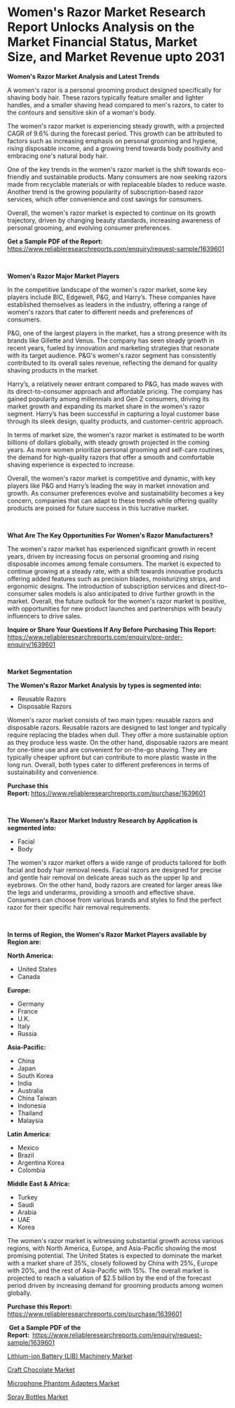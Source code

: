 <p><h1>Women's Razor Market Research Report Unlocks Analysis on the Market Financial Status, Market Size, and Market Revenue upto 2031</h1></p><p><strong>Women's Razor Market Analysis and Latest Trends</strong></p>
<p><p>A women's razor is a personal grooming product designed specifically for shaving body hair. These razors typically feature smaller and lighter handles, and a smaller shaving head compared to men's razors, to cater to the contours and sensitive skin of a woman's body.</p><p>The women's razor market is experiencing steady growth, with a projected CAGR of 9.6% during the forecast period. This growth can be attributed to factors such as increasing emphasis on personal grooming and hygiene, rising disposable income, and a growing trend towards body positivity and embracing one's natural body hair.</p><p>One of the key trends in the women's razor market is the shift towards eco-friendly and sustainable products. Many consumers are now seeking razors made from recyclable materials or with replaceable blades to reduce waste. Another trend is the growing popularity of subscription-based razor services, which offer convenience and cost savings for consumers.</p><p>Overall, the women's razor market is expected to continue on its growth trajectory, driven by changing beauty standards, increasing awareness of personal grooming, and evolving consumer preferences.</p></p>
<p><strong>Get a Sample PDF of the Report:&nbsp;</strong> <a href="https://www.reliableresearchreports.com/enquiry/request-sample/1639601">https://www.reliableresearchreports.com/enquiry/request-sample/1639601</a></p>
<p>&nbsp;</p>
<p><strong>Women's Razor Major Market Players</strong></p>
<p><p>In the competitive landscape of the women's razor market, some key players include BIC, Edgewell, P&G, and Harry’s. These companies have established themselves as leaders in the industry, offering a range of women's razors that cater to different needs and preferences of consumers. </p><p>P&G, one of the largest players in the market, has a strong presence with its brands like Gillette and Venus. The company has seen steady growth in recent years, fueled by innovation and marketing strategies that resonate with its target audience. P&G's women's razor segment has consistently contributed to its overall sales revenue, reflecting the demand for quality shaving products in the market.</p><p>Harry’s, a relatively newer entrant compared to P&G, has made waves with its direct-to-consumer approach and affordable pricing. The company has gained popularity among millennials and Gen Z consumers, driving its market growth and expanding its market share in the women's razor segment. Harry’s has been successful in capturing a loyal customer base through its sleek design, quality products, and customer-centric approach.</p><p>In terms of market size, the women's razor market is estimated to be worth billions of dollars globally, with steady growth projected in the coming years. As more women prioritize personal grooming and self-care routines, the demand for high-quality razors that offer a smooth and comfortable shaving experience is expected to increase.</p><p>Overall, the women's razor market is competitive and dynamic, with key players like P&G and Harry’s leading the way in market innovation and growth. As consumer preferences evolve and sustainability becomes a key concern, companies that can adapt to these trends while offering quality products are poised for future success in this lucrative market.</p></p>
<p>&nbsp;</p>
<p><strong>What Are The Key Opportunities For Women's Razor Manufacturers?</strong></p>
<p><p>The women's razor market has experienced significant growth in recent years, driven by increasing focus on personal grooming and rising disposable incomes among female consumers. The market is expected to continue growing at a steady rate, with a shift towards innovative products offering added features such as precision blades, moisturizing strips, and ergonomic designs. The introduction of subscription services and direct-to-consumer sales models is also anticipated to drive further growth in the market. Overall, the future outlook for the women's razor market is positive, with opportunities for new product launches and partnerships with beauty influencers to drive sales.</p></p>
<p><strong>Inquire or Share Your Questions If Any Before Purchasing This Report:</strong> <a href="https://www.reliableresearchreports.com/enquiry/pre-order-enquiry/1639601">https://www.reliableresearchreports.com/enquiry/pre-order-enquiry/1639601</a></p>
<p>&nbsp;</p>
<p><strong>Market Segmentation</strong></p>
<p><strong>The Women's Razor Market Analysis by types is segmented into:</strong></p>
<p><ul><li>Reusable Razors</li><li>Disposable Razors</li></ul></p>
<p><p>Women's razor market consists of two main types: reusable razors and disposable razors. Reusable razors are designed to last longer and typically require replacing the blades when dull. They offer a more sustainable option as they produce less waste. On the other hand, disposable razors are meant for one-time use and are convenient for on-the-go shaving. They are typically cheaper upfront but can contribute to more plastic waste in the long run. Overall, both types cater to different preferences in terms of sustainability and convenience.</p></p>
<p><strong>Purchase this Report:&nbsp;</strong><a href="https://www.reliableresearchreports.com/purchase/1639601">https://www.reliableresearchreports.com/purchase/1639601</a></p>
<p>&nbsp;</p>
<p><strong>The Women's Razor Market Industry Research by Application is segmented into:</strong></p>
<p><ul><li>Facial</li><li>Body</li></ul></p>
<p><p>The women's razor market offers a wide range of products tailored for both facial and body hair removal needs. Facial razors are designed for precise and gentle hair removal on delicate areas such as the upper lip and eyebrows. On the other hand, body razors are created for larger areas like the legs and underarms, providing a smooth and effective shave. Consumers can choose from various brands and styles to find the perfect razor for their specific hair removal requirements.</p></p>
<p>&nbsp;</p>
<p><strong>In terms of Region, the Women's Razor Market Players available by Region are:</strong></p>
<p>
    <p> <strong> North America: </strong>
        <ul>
            <li>United States</li>
            <li>Canada</li>
        </ul>
        </p> 
    <p> <strong> Europe: </strong>
        <ul>
            <li>Germany</li>
            <li>France</li>
            <li>U.K.</li>
            <li>Italy</li>
            <li>Russia</li>
        </ul>
        </p> 
    <p> <strong> Asia-Pacific: </strong>
        <ul>
            <li>China</li>
            <li>Japan</li>
            <li>South Korea</li>
            <li>India</li>
            <li>Australia</li>
            <li>China Taiwan</li>
            <li>Indonesia</li>
            <li>Thailand</li>
            <li>Malaysia</li>
        </ul>
        </p> 
    <p> <strong> Latin America: </strong>
        <ul>
            <li>Mexico</li>
            <li>Brazil</li>
            <li>Argentina Korea</li>
            <li>Colombia</li>
        </ul>
        </p> 
    <p> <strong> Middle East & Africa: </strong>
        <ul>
            <li>Turkey</li>
            <li>Saudi</li>
            <li>Arabia</li>
            <li>UAE</li>
            <li>Korea</li>
        </ul>
    </p>
    </p>
<p><p>The women's razor market is witnessing substantial growth across various regions, with North America, Europe, and Asia-Pacific showing the most promising potential. The United States is expected to dominate the market with a market share of 35%, closely followed by China with 25%, Europe with 20%, and the rest of Asia-Pacific with 15%. The overall market is projected to reach a valuation of $2.5 billion by the end of the forecast period driven by increasing demand for grooming products among women globally.</p></p>
<p><strong>Purchase this Report: </strong><a href="https://www.reliableresearchreports.com/purchase/1639601">https://www.reliableresearchreports.com/purchase/1639601</a></p>
<p>&nbsp;<strong>Get a Sample PDF of the Report:&nbsp;&nbsp;</strong><a href="https://www.reliableresearchreports.com/enquiry/request-sample/1639601">https://www.reliableresearchreports.com/enquiry/request-sample/1639601</a></p>
<p><strong></strong></p>
<p><p><a href="https://issuu.com/reportprime-2/docs/lithium-ion-battery-lib-machinery-market-size-2030">Lithium-ion Battery (LIB) Machinery Market</a></p><p><a href="https://github.com/mancsybtousav/Market-Research-Report-List-1/blob/main/craft-chocolate-market.md">Craft Chocolate Market</a></p><p><a href="https://issuu.com/reportprime-2/docs/microphone-phantom-adapters-market-size-2030.pptx">Microphone Phantom Adapters Market</a></p><p><a href="https://github.com/josesg55/Market-Research-Report-List-1/blob/main/spray-bottles-market.md">Spray Bottles Market</a></p></p>